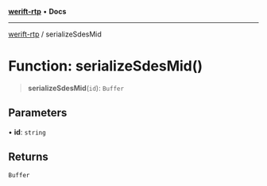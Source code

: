 [**werift-rtp**](../README.md) • **Docs**

***

[werift-rtp](../globals.md) / serializeSdesMid

# Function: serializeSdesMid()

> **serializeSdesMid**(`id`): `Buffer`

## Parameters

• **id**: `string`

## Returns

`Buffer`
